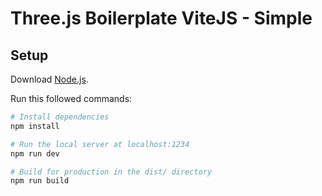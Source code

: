 # Three.js Boilerplate ViteJS - Simple

## Setup
Download [Node.js](https://nodejs.org/en/download/).

Run this followed commands:
``` bash
# Install dependencies
npm install

# Run the local server at localhost:1234
npm run dev

# Build for production in the dist/ directory
npm run build
```